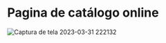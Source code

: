 # Pagina de catálogo online
![Captura de tela 2023-03-31 222132](https://user-images.githubusercontent.com/112522931/229258888-243a06b0-db45-4fdd-b3ee-598950749a99.jpg)
